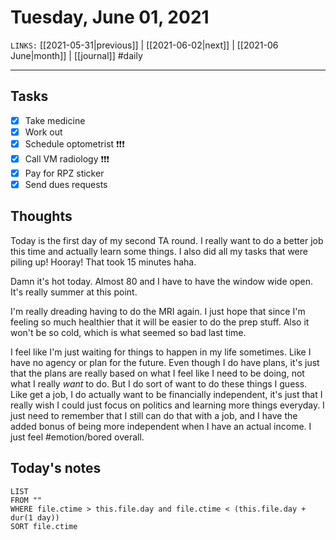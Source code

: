 # Tuesday, June 01, 2021
`LINKS:` [[2021-05-31|previous]]  | [[2021-06-02|next]] | [[2021-06 June|month]] | [[journal]]
#daily

---
## Tasks
- [x]  Take medicine
- [x]  Work out
- [x]  Schedule optometrist ❗️❗️❗️
- [x]  Call VM radiology ❗️❗️❗️
- [x]  Pay for RPZ sticker
- [x]  Send dues requests

## Thoughts
Today is the first day of my second TA round. I really want to do a better job this time and actually learn some things. I also did all my tasks that were piling up! Hooray! That took 15 minutes haha. 

Damn it's hot today. Almost 80 and I have to have the window wide open. It's really summer at this point. 

I'm really dreading having to do the MRI again. I just hope that since I'm feeling so much healthier that it will be easier to do the prep stuff. Also it won't be so cold, which is what seemed so bad last time. 

I feel like I'm just waiting for things to happen in my life sometimes. Like I have no agency or plan for the future. Even though I do have plans, it's just that the plans are really based on what I feel like I need to be doing, not what I really *want* to do. But I do sort of want to do these things I guess. Like get a job, I do actually want to be financially independent, it's just that I really wish I could just focus on politics and learning more things everyday. I just need to remember that I still can do that with a job, and I have the added bonus of being more independent when I have an actual income. I just feel #emotion/bored overall. 

## Today's notes
```dataview
LIST 
FROM ""
WHERE file.ctime > this.file.day and file.ctime < (this.file.day + dur(1 day))
SORT file.ctime
```
